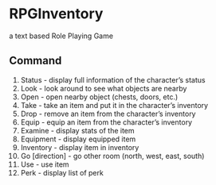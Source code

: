 # RPGInventory
a text based Role Playing Game

## Command
1. Status - display full information of the character’s status
2. Look - look around to see what objects are nearby
3. Open - open nearby object (chests, doors, etc.)
4. Take - take an item and put it in the character’s inventory
5. Drop - remove an item from the character’s inventory
6. Equip - equip an item from the character’s inventory
7. Examine - display stats of the item
8. Equipment - display equipped item
9. Inventory - display item in inventory
10. Go [direction] - go other room (north, west, east, south)
11. Use - use item
12. Perk - display list of perk
